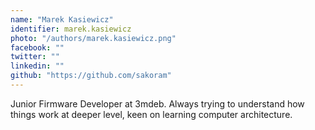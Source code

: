 ```yaml
---
name: "Marek Kasiewicz"
identifier: marek.kasiewicz
photo: "/authors/marek.kasiewicz.png"
facebook: ""
twitter: ""
linkedin: ""
github: "https://github.com/sakoram"
---
```


Junior Firmware Developer at 3mdeb.
Always trying to understand how things work at deeper level,
keen on learning computer architecture.
